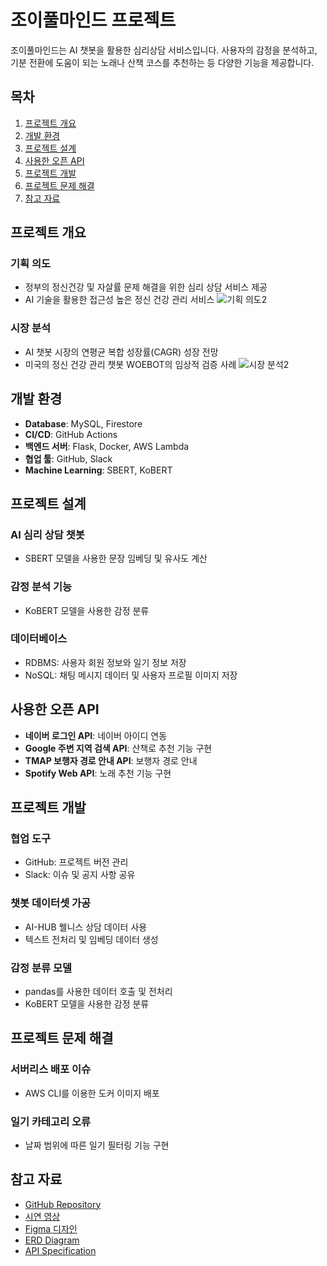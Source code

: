 # 조이풀마인드 프로젝트

조이풀마인드는 AI 챗봇을 활용한 심리상담 서비스입니다. 사용자의 감정을 분석하고, 기분 전환에 도움이 되는 노래나 산책 코스를 추천하는 등 다양한 기능을 제공합니다.

## 목차
1. [프로젝트 개요](#프로젝트-개요)
2. [개발 환경](#개발-환경)
3. [프로젝트 설계](#프로젝트-설계)
4. [사용한 오픈 API](#사용한-오픈-API)
5. [프로젝트 개발](#프로젝트-개발)
6. [프로젝트 문제 해결](#프로젝트-문제-해결)
7. [참고 자료](#참고-자료)

## 프로젝트 개요
### 기획 의도
- 정부의 정신건강 및 자살률 문제 해결을 위한 심리 상담 서비스 제공
- AI 기술을 활용한 접근성 높은 정신 건강 관리 서비스
![기획 의도2](https://github.com/user-attachments/assets/ec73dcff-572b-4fd1-83a5-bd441e594450)



### 시장 분석
- AI 챗봇 시장의 연평균 복합 성장률(CAGR) 성장 전망
- 미국의 정신 건강 관리 챗봇 WOEBOT의 임상적 검증 사례
![시장 분석2](https://github.com/user-attachments/assets/623fa64d-b882-4087-b6ea-ab244e504d3c)



## 개발 환경
- **Database**: MySQL, Firestore
- **CI/CD**: GitHub Actions
- **백엔드 서버**: Flask, Docker, AWS Lambda
- **협업 툴**: GitHub, Slack
- **Machine Learning**: SBERT, KoBERT

## 프로젝트 설계
### AI 심리 상담 챗봇
- SBERT 모델을 사용한 문장 임베딩 및 유사도 계산

### 감정 분석 기능
- KoBERT 모델을 사용한 감정 분류

### 데이터베이스
- RDBMS: 사용자 회원 정보와 일기 정보 저장
- NoSQL: 채팅 메시지 데이터 및 사용자 프로필 이미지 저장

## 사용한 오픈 API
- **네이버 로그인 API**: 네이버 아이디 연동
- **Google 주변 지역 검색 API**: 산책로 추천 기능 구현
- **TMAP 보행자 경로 안내 API**: 보행자 경로 안내
- **Spotify Web API**: 노래 추천 기능 구현

## 프로젝트 개발
### 협업 도구
- GitHub: 프로젝트 버전 관리
- Slack: 이슈 및 공지 사항 공유

### 챗봇 데이터셋 가공
- AI-HUB 웰니스 상담 데이터 사용
- 텍스트 전처리 및 임베딩 데이터 생성

### 감정 분류 모델
- pandas를 사용한 데이터 호출 및 전처리
- KoBERT 모델을 사용한 감정 분류

## 프로젝트 문제 해결
### 서버리스 배포 이슈
- AWS CLI를 이용한 도커 이미지 배포

### 일기 카테고리 오류
- 날짜 범위에 따른 일기 필터링 기능 구현

## 참고 자료
- [GitHub Repository](https://github.com/GoEnding/joyfulmind-android)
- [시연 영상](https://www.youtube.com/watch?v=LqMbSQpaxGA)
- [Figma 디자인](https://www.figma.com/design/WSZV6yOy6JAbywovAEw5yk/yhPJ?node-id=0-1&t=baVEw9J1hHSVU6A8-0)
- [ERD Diagram](https://dbdiagram.io/d/6684a0bd9939893daee0eec9)
- [API Specification](https://documenter.getpostman.com/view/35043994/2sA3e5d81u)


